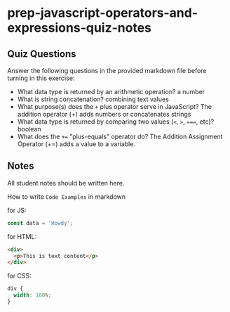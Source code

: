 # prep-javascript-operators-and-expressions-quiz-notes

## Quiz Questions

Answer the following questions in the provided markdown file before turning in this exercise:

- What data type is returned by an arithmetic operation?
  a number
- What is string concatenation?
  combining text values
- What purpose(s) does the `+` plus operator serve in JavaScript?
  The addition operator (+) adds numbers or concatenates strings
- What data type is returned by comparing two values (`<`, `>`, `===`, etc)?
  boolean
- What does the `+=` "plus-equals" operator do?
  The Addition Assignment Operator (+=) adds a value to a variable.

## Notes

All student notes should be written here.

How to write `Code Examples` in markdown

for JS:

```javascript
const data = 'Howdy';
```

for HTML:

```html
<div>
  <p>This is text content</p>
</div>
```

for CSS:

```css
div {
  width: 100%;
}
```
